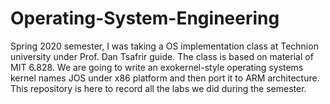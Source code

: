 # Operating-System-Engineering
Spring 2020 semester, I was taking a OS implementation class at Technion university under Prof. Dan Tsafrir guide. The class is based on material of MIT 6.828. We are going to write an exokernel-style operating systems kernel names JOS under x86 platform and then port it to ARM architecture. This repository is here to record all the labs we did during the semester.
